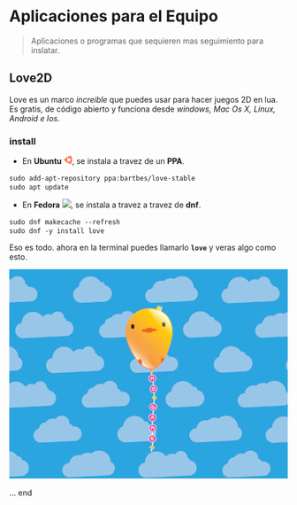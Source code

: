 # Aplicaciones para el Equipo
> Aplicaciones o programas que sequieren mas seguimiento para inslatar.

## Love2D
Love es un marco _increible_ que puedes usar para hacer juegos 2D en lua. Es gratis, de código abierto y funciona desde _windows, Mac Os X, Linux, Android e Ios_.

### install
+ En **Ubuntu** <img style="height: 15px" src="../assets/ubuntu.png">, se instala a travez de un **PPA**.

```shell
sudo add-apt-repository ppa:bartbes/love-stable
sudo apt update
```

+ En **Fedora** <img style="height: 15px" src="../assets/fedora-linux-icon.png">, se instala a travez a travez de **dnf**.

```shell
sudo dnf makecache --refresh
sudo dnf -y install love
```

Eso es todo. ahora en la terminal puedes llamarlo **`love`** y veras algo como esto.

<p align="center"><img src="../assets/image-love2d.png"></p>

... end
